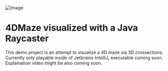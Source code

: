 ![Image](https://i.ibb.co/LPLBfcz/teaser.png)
# 4DMaze visualized with a Java Raycaster
This demo project is an attempt to visualize a 4D maze via 3D crossections. Currently only playable inside of Jetbrains IntelliJ, executable coming soon. Explaination video might be also coming soon.
